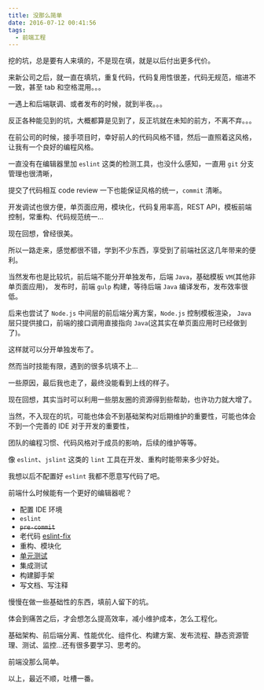 ```yaml
---
title: 没那么简单
date: 2016-07-12 00:41:56
tags:
  - 前端工程
---
```


挖的坑，总是要有人来填的，不是现在填，就是以后付出更多代价。

来新公司之后，就一直在填坑，重复代码，代码复用性很差，代码无规范，缩进不一致，甚至 tab 和空格混用。。。

一遇上和后端联调、或者发布的时候，就到半夜。。。

反正各种能见到的坑，大概都算是见到了，反正坑就在未知的前方，不离不弃。。。

在前公司的时候，接手项目时，幸好前人的代码风格不错，然后一直照着这风格，让我有一个良好的编程风格。

一直没有在编辑器里加 `eslint` 这类的检测工具，也没什么感知，一直用 `git` 分支管理也很清晰，

提交了代码相互 code review 一下也能保证风格的统一，`commit` 清晰。

开发调试也很方便，单页面应用，模块化，代码复用率高，REST API，模板前端控制，常重构、代码规范统一...

现在回想，曾经很美。

所以一路走来，感觉都很不错，学到不少东西，享受到了前端社区这几年带来的便利。

当然发布也是比较坑，前后端不能分开单独发布，后端 `Java`，基础模板 `VM`(其他非单页面应用)，
发布时，前端 `gulp` 构建，等待后端 `Java` 编译发布，发布效率很低。

后来也尝试了 `Node.js` 中间层的前后端分离方案，`Node.js` 控制模板渲染，
`Java` 层只提供接口，前端的接口调用直接指向 `Java`(这其实在单页面应用时已经做到了)。

这样就可以分开单独发布了。

然而当时技能有限，遇到的很多坑填不上...

一些原因，最后我也走了，最终没能看到上线的样子。

现在回想，其实当时可以利用一些朋友圈的资源得到些帮助，也许功力就大增了。



当然，不入现在的坑，可能也体会不到基础架构对后期维护的重要性，可能也体会不到一个完善的 IDE 对于开发的重要性，

团队的编程习惯、代码风格对于成员的影响，后续的维护等等。

像 `eslint`、`jslint` 这类的 `lint` 工具在开发、重构时能带来多少好处。

我想以后不配置好 `eslint` 我都不愿意写代码了吧。

前端什么时候能有一个更好的编辑器呢？

<!-- more -->

- 配置 IDE 环境
- `eslint`
- ~~`pre-commit`~~
- 老代码 [eslint-fix](https://github.com/xwartz/ESLint-Fix)
- 重构、模块化
- [单元测试](https://github.com/xwartz/webpack-karma-mocha)
- 集成测试
- 构建脚手架
- 写文档、写注释

慢慢在做一些基础性的东西，填前人留下的坑。

体会到痛苦之后，才会想怎么提高效率，减小维护成本，怎么工程化。

基础架构、前后端分离、性能优化、组件化、构建方案、发布流程、静态资源管理、测试、监控...还有很多要学习、思考的。

前端没那么简单。

以上，最近不顺，吐槽一番。

